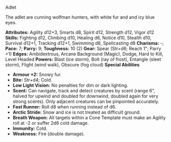 Adlet

The adlet are cunning wolfman hunters, with white fur and and icy
blue eyes.

**Attributes:** Agility d12+3, Smarts d8, Spirit d12, Strength d12,
Vigor d12
**Skills:** Fighting d12, Climbing d10, Healing d6, Notice d10, Stealth
d10, Survival d12+1, Tracking d12+1, Swimming d8, Spellcasting d8
**Charisma:** -; **Pace:** 7; **Parry:** 9; **Toughness:** 10 (2)
**Gear:** Spear (Str+d6; Reach 1"; Parry +1)
**Edges:** Ambidextrous, Arcane Background (Magic), Dodge, Hard to Kill,
Level Headed
**Powers:** Blast (ice storm), Bolt (ray of frost), Entangle (sleet
storm), Flight (wind walk), Obscure (fog cloud)
**Special Abilities**
- **Armour +2:** Snowy fur.
- **Bite:** Str+d4; Cold.
- **Low Light Vision:** No penalties for dim or dark lighting.
- **Scent:** Can navigate, track and detect creatures by scent (range
6", halved for upwind and doubled for downwind, doubled again for very
strong scents). Only adjacent creatures can be pinpointed accurately.
- **Fast Runner:** Roll d8 when running instead of d6.
- **Arctic Stride:** Snow and ice is not treated as difficult ground.
- **Breath Weapon:** All targets within a Cone Template must make an
Agility roll at -2 or suffer 2d6 cold damage.
- **Immunity:** Cold.
- **Weakness:** Fire (double damage).

